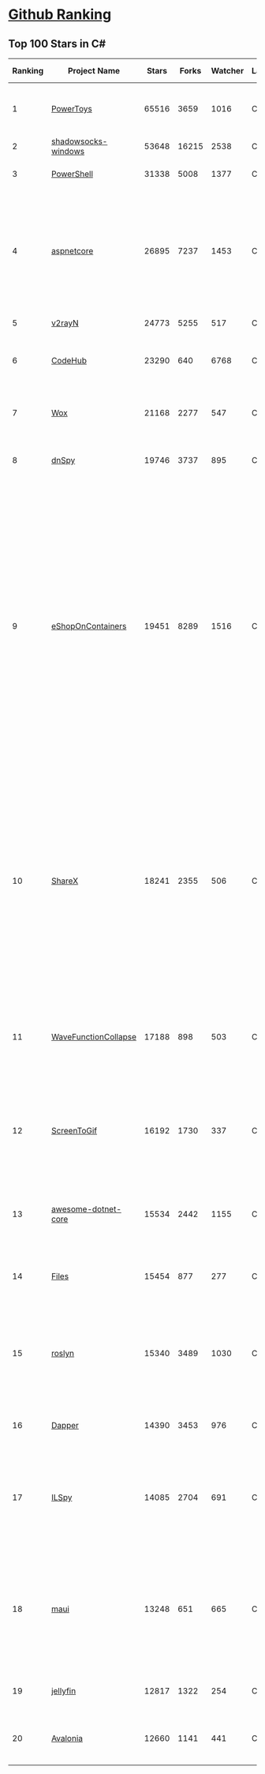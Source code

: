 [Github Ranking](../README.md)
==========

## Top 100 Stars in C\#

| Ranking | Project Name | Stars | Forks | Watcher | Language | Pull Requests | Open Issues |  Total Issues | Description | Create At | Last Commit |
| ------- | ------------ | ----- | ----- | -------- | ----------- | ----------- | ------- | ------- | ------- | ------- | ------- |
| 1 | [PowerToys](https://github.com/microsoft/PowerToys) | 65516 | 3659 | 1016 | C# | 3273 | 2032 | 11920 | Windows system utilities to maximize productivity | 2019-05-01T17:44:02Z | 2021-12-31T13:49:24Z |
| 2 | [shadowsocks-windows](https://github.com/shadowsocks/shadowsocks-windows) | 53648 | 16215 | 2538 | C# | 474 | 63 | 2744 | A C# port of shadowsocks | 2013-01-14T07:54:16Z | 2021-12-31T13:41:53Z |
| 3 | [PowerShell](https://github.com/PowerShell/PowerShell) | 31338 | 5008 | 1377 | C# | 6392 | 3097 | 9733 | PowerShell for every system! | 2016-01-13T23:41:35Z | 2021-12-31T13:10:11Z |
| 4 | [aspnetcore](https://github.com/dotnet/aspnetcore) | 26895 | 7237 | 1453 | C# | 11724 | 2154 | 24415 | ASP.NET Core is a cross-platform .NET framework for building modern cloud-based web applications on Windows, Mac, or Linux. | 2014-03-11T06:09:42Z | 2021-12-31T12:57:02Z |
| 5 | [v2rayN](https://github.com/2dust/v2rayN) | 24773 | 5255 | 517 | C# | 104 | 34 | 1765 | None | 2019-07-30T03:47:24Z | 2021-12-31T13:41:50Z |
| 6 | [CodeHub](https://github.com/CodeHubApp/CodeHub) | 23290 | 640 | 6768 | C# | 22 | 234 | 641 | CodeHub is an iOS application written using Xamarin | 2013-07-23T22:19:57Z | 2021-12-30T00:58:12Z |
| 7 | [Wox](https://github.com/Wox-launcher/Wox) | 21168 | 2277 | 547 | C# | 446 | 766 | 3159 | Launcher for Windows, an alternative to Alfred and Launchy. | 2013-12-19T15:49:32Z | 2021-12-31T08:45:44Z |
| 8 | [dnSpy](https://github.com/dnSpy/dnSpy) | 19746 | 3737 | 895 | C# | 83 | 0 | 0 | .NET debugger and assembly editor | 2015-07-01T16:05:10Z | 2021-12-31T08:31:40Z |
| 9 | [eShopOnContainers](https://github.com/dotnet-architecture/eShopOnContainers) | 19451 | 8289 | 1516 | C# | 673 | 44 | 1092 | Cross-platform .NET sample microservices and container based application that runs on Linux Windows and macOS. Powered by .NET 6, Docker Containers and Azure Kubernetes Services. Supports Visual Studio, VS for Mac and CLI based environments with Docker CLI, dotnet CLI, VS Code or any other code editor. | 2016-10-05T22:35:23Z | 2021-12-31T08:55:47Z |
| 10 | [ShareX](https://github.com/ShareX/ShareX) | 18241 | 2355 | 506 | C# | 927 | 352 | 5047 | ShareX is a free and open source program that lets you capture or record any area of your screen and share it with a single press of a key. It also allows uploading images, text or other types of files to many supported destinations you can choose from. | 2013-10-08T23:32:10Z | 2021-12-31T13:51:15Z |
| 11 | [WaveFunctionCollapse](https://github.com/mxgmn/WaveFunctionCollapse) | 17188 | 898 | 503 | C# | 28 | 0 | 40 | Bitmap & tilemap generation from a single example with the help of ideas from quantum mechanics | 2016-09-30T11:53:17Z | 2021-12-31T10:20:32Z |
| 12 | [ScreenToGif](https://github.com/NickeManarin/ScreenToGif) | 16192 | 1730 | 337 | C# | 240 | 160 | 785 | 🎬 ScreenToGif allows you to record a selected area of your screen, edit and save it as a gif or video. | 2016-08-02T01:28:59Z | 2021-12-31T13:16:45Z |
| 13 | [awesome-dotnet-core](https://github.com/thangchung/awesome-dotnet-core) | 15534 | 2442 | 1155 | C# | 716 | 18 | 69 | :honeybee: A collection of awesome .NET core libraries, tools, frameworks and software | 2016-03-17T03:52:09Z | 2021-12-31T09:23:51Z |
| 14 | [Files](https://github.com/files-community/Files) | 15454 | 877 | 277 | C# | 2551 | 731 | 4811 | A modern file manager that pushes the boundaries of the platform. | 2019-01-04T18:19:14Z | 2021-12-31T13:47:02Z |
| 15 | [roslyn](https://github.com/dotnet/roslyn) | 15340 | 3489 | 1030 | C# | 30286 | 8625 | 27350 | The Roslyn .NET compiler provides C# and Visual Basic languages with rich code analysis APIs. | 2015-01-11T02:39:03Z | 2021-12-31T13:34:11Z |
| 16 | [Dapper](https://github.com/DapperLib/Dapper) | 14390 | 3453 | 976 | C# | 560 | 286 | 1072 | Dapper - a simple object mapper for .Net | 2011-04-14T08:42:59Z | 2021-12-31T13:48:33Z |
| 17 | [ILSpy](https://github.com/icsharpcode/ILSpy) | 14085 | 2704 | 691 | C# | 546 | 169 | 1997 | .NET Decompiler with support for PDB generation, ReadyToRun, Metadata (&more) - cross-platform! | 2011-02-04T11:24:20Z | 2021-12-31T11:15:27Z |
| 18 | [maui](https://github.com/dotnet/maui) | 13248 | 651 | 665 | C# | 1566 | 807 | 1762 | .NET MAUI is the .NET Multi-platform App UI, a framework for building native device applications spanning mobile, tablet, and desktop. | 2020-05-08T18:11:05Z | 2021-12-31T13:42:36Z |
| 19 | [jellyfin](https://github.com/jellyfin/jellyfin) | 12817 | 1322 | 254 | C# | 3134 | 535 | 3510 | The Free Software Media System | 2018-12-09T06:36:45Z | 2021-12-31T13:42:09Z |
| 20 | [Avalonia](https://github.com/AvaloniaUI/Avalonia) | 12660 | 1141 | 441 | C# | 2947 | 1164 | 3684 | A cross platform XAML framework for .NET | 2013-12-05T20:13:21Z | 2021-12-31T10:05:26Z |


